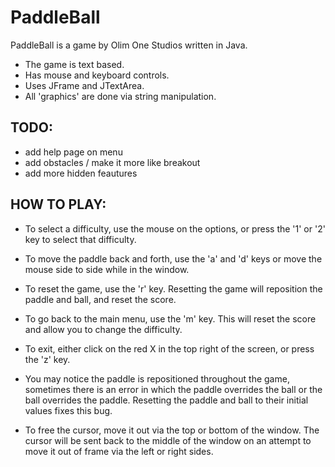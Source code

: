 # PaddleBall
PaddleBall is a game by Olim One Studios written in Java.
* The game is text based.
* Has mouse and keyboard controls.
* Uses JFrame and JTextArea.
* All 'graphics' are done via string manipulation.

## TODO:
* add help page on menu
* add obstacles / make it more like breakout
* add more hidden feautures

## HOW TO PLAY:
* To select a difficulty, use the mouse on the options,
or press the '1' or '2' key to select that difficulty.

* To move the paddle back and forth, use the 'a' and 'd' keys or
move the mouse side to side while in the window.

* To reset the game, use the 'r' key. Resetting the game will reposition
the paddle and ball, and reset the score.

* To go back to the main menu, use the 'm' key. This will reset the score
and allow you to change the difficulty.

* To exit, either click on the red X in the top right of the screen,
or press the 'z' key.

* You may notice the paddle is repositioned throughout the game, sometimes
there is an error in which the paddle overrides the ball or the ball
overrides the paddle. Resetting the paddle and ball to their initial values
fixes this bug.

* To free the cursor, move it out via the top or bottom of the window. The cursor will be sent back to the middle of the window on
an attempt to move it out of frame via the left or right sides.

